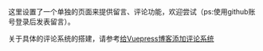 这里设置了一个单独的页面来提供留言、评论功能，欢迎尝试（ps:使用github账号登录后发表留言）。

关于具体的评论系统的搭建，请参考[给Vuepress博客添加评论系统](https://heyan.site:8001/start/AddBlogComment.html)

<ValineComment />
<!-- <style>
	.theme-default-content:not(.custom){
		width: 60%;
	}
</style>> -->